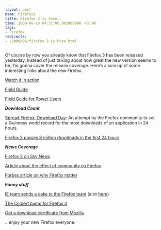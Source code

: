 ```yaml
---
layout: post
name: Firefox3
title: Firefox 3 is here..
time: 2008-06-18 04:52:00.002000000 -07:00
tags:
- Firefox
redirects:
- /2008/06/firefox-3-is-here.html
---
```

Of course by now you already know that Firefox 3 has been released yesterday. Instead of just talking about how great the new version seems to be, I’m gonna cover the release coverage. Here’s a sum up of some interesting links about the new Firefox.

[Watch it in action](http://people.mozilla.com/~beltzner/overview-of-firefox3.swf)

[Field Guide](http://www.dria.org/wordpress/archives/2008/06/12/655/)

[Field Guide for Power Users](http://feeds.gawker.com/~r/lifehacker/full/~3/313932919/power-users-guide-to-firefox-3)

**_Download Count_**

[Spread Firefox: Download Day](http://www.spreadfirefox.com/en-US/worldrecord): An attempt by the Firefox community to set a Guinness world record for the most downloads of an application in 24 hours.

[Firefox 3 passes 8 million downloads in the first 24 hours](http://john.jubjubs.net/2008/06/18/firefox-3s-first-24-hours/)

**_News Coverage_**

[Firefox 3 on Sky News](http://news.sky.com/skynews/article/0,,91221-1319341,00.html)

[Article about the effect of community on Firefox](http://origin.mercurynews.com/opinion/ci_9620844)

[Forbes article on why Firefox matter](http://www.forbes.com/technology/personaltech/2008/06/17/firefox-new-browser-tech-internet-cx_bc_0617firefox.html)

_**Funny stuff**_

[IE team sends a cake to the Firefox team](http://www.flickr.com/photos/8345192@N03/2588850084/) (also [here](http://www.flickr.com/photos/robceemoz/2587912633/))

[The Colbert bump for Firefox 3](http://www.0xdeadbeef.com/weblog/?p=389)

[Get a download certificate from Mozilla](http://www.spreadfirefox.com/en-US/worldrecord/certificate_form)

<p>
    .. enjoy your new Firefox everyone.
</p>
